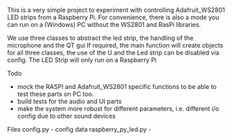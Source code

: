 This is a very simple project to experiment with controlling Adafruit_WS2801 LED strips from a Raspberry Pi.
For convenience, there is also a mode you can run on a (Windows) PC without the WS2801 and RasPi libraries.

We use three classes to abstract the led strip, the handling of the microphone and the QT gui
If required, the main function will create objects for all three classes, the use of the U and the Led strip can be disabled via config.
The LED Strip will only run on a Raspberry Pi

Todo
- mock the RASPI and Adafruit_WS2801 specific functions to be able to test these parts on PC too.
- build tests for the audio and UI parts
- make the system more robust for different parameters, i.e. different i/o config due to other sound devices

Files
config.py - config data
raspberry_py_led.py -